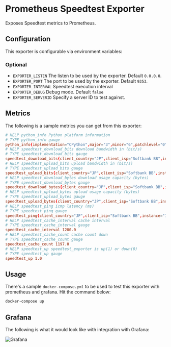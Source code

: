 # Prometheus Speedtest Exporter

Exposes Speedtest metrics to Prometheus.

## Configuration

This exporter is configurable via environment variables:


### Optional

* `EXPORTER_LISTEN` The listen to be used by the exporter. Default `0.0.0.0`.
* `EXPORTER_PORT` The port to be used by the exporter. Default `9353`.
* `EXPORTER_INTERVAL` Speedtest execution interval
* `EXPORTER_DEBUG` Debug mode. Default `false`
* `EXPORTER_SERVERID` Specify a server ID to test against.


## Metrics

The following is a sample metrics you can get from this exporter:

```conf
# HELP python_info Python platform information
# TYPE python_info gauge
python_info{implementation="CPython",major="3",minor="6",patchlevel="0",version="3.6.0"} 1.0
# HELP speedtest_download_bits download bandwidth in (bit/s)
# TYPE speedtest_download_bits gauge
speedtest_download_bits{client_country="JP",client_isp="Softbank BB",instance="126.225.90.142",server_country="JP",server_id="14623",server_name="Bunkyo",server_sponsor="IPA CyberLab"} 5649262.632440399
# HELP speedtest_upload_bits upload bandwidth in (bit/s)
# TYPE speedtest_upload_bits gauge
speedtest_upload_bits{client_country="JP",client_isp="Softbank BB",instance="126.225.90.142",server_country="JP",server_id="14623",server_name="Bunkyo",server_sponsor="IPA CyberLab"} 3279752.8049338055
# HELP speedtest_download_bytes download usage capacity (bytes)
# TYPE speedtest_download_bytes gauge
speedtest_download_bytes{client_country="JP",client_isp="Softbank BB",instance="126.225.90.142",server_country="JP",server_id="14623",server_name="Bunkyo",server_sponsor="IPA CyberLab"} 7203980.0
# HELP speedtest_upload_bytes upload usage capacity (bytes)
# TYPE speedtest_upload_bytes gauge
speedtest_upload_bytes{client_country="JP",client_isp="Softbank BB",instance="126.225.90.142",server_country="JP",server_id="14623",server_name="Bunkyo",server_sponsor="IPA CyberLab"} 5242880.0
# HELP speedtest_ping icmp latency (ms)
# TYPE speedtest_ping gauge
speedtest_ping{client_country="JP",client_isp="Softbank BB",instance="126.225.90.142",server_country="JP",server_id="14623",server_name="Bunkyo",server_sponsor="IPA CyberLab"} 45.007
# HELP speedtest_cache_interval cache interval
# TYPE speedtest_cache_interval gauge
speedtest_cache_interval 1200.0
# HELP speedtest_cache_count cache count down
# TYPE speedtest_cache_count gauge
speedtest_cache_count 1197.0
# HELP speedtest_up speedtest_exporter is up(1) or down(0)
# TYPE speedtest_up gauge
speedtest_up 1.0

```

## Usage

There's a sample `docker-compose.yml` to be used to test this exporter with prometheus and grafana. Hit the command below:

```bash
docker-compose up

```

## Grafana

The following is what it would look like with integration with Grafana:

![Grafana](assets/grafana.png)

